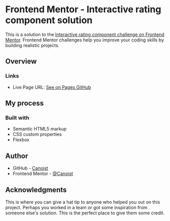 # Frontend Mentor - Interactive rating component solution

This is a solution to the [Interactive rating component challenge on Frontend Mentor](https://www.frontendmentor.io/challenges/interactive-rating-component-koxpeBUmI). Frontend Mentor challenges help you improve your coding skills by building realistic projects.

## Overview

### Links

- Live Page URL: [See on Pages GitHub](https://canoist.github.io/Interactive-rating-component/)

## My process

### Built with

- Semantic HTML5 markup
- CSS custom properties
- Flexbox

## Author

- GitHub - [Canoist](https://github.com/Canoist)
- Frontend Mentor - [@Canoist](https://www.frontendmentor.io/profile/Canoist)

## Acknowledgments

This is where you can give a hat tip to anyone who helped you out on this project. Perhaps you worked in a team or got some inspiration from someone else's solution. This is the perfect place to give them some credit.

